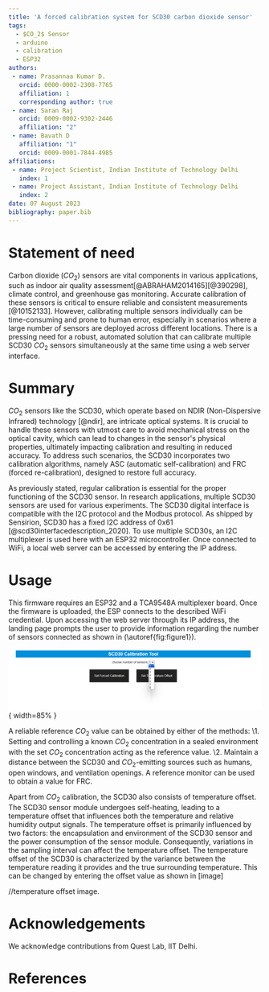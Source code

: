 ```yaml
---
title: 'A forced calibration system for SCD30 carbon dioxide sensor'
tags:
  - $CO_2$ Sensor
  - arduino
  - calibration
  - ESP32
authors:
 - name: Prasannaa Kumar D.
   orcid: 0000-0002-2308-7765
   affiliation: 1
   corresponding author: true
 - name: Saran Raj
   orcid: 0009-0002-9302-2446
   affiliation: "2"
 - name: Bavath D
   affiliation: "1"
   orcid: 0009-0001-7844-4985
affiliations:
 - name: Project Scientist, Indian Institute of Technology Delhi
   index: 1
 - name: Project Assistant, Indian Institute of Technology Delhi
   index: 2
date: 07 August 2023
bibliography: paper.bib
---
```


# Statement of need

Carbon dioxide ($CO_2$) sensors are vital components in various applications, such as indoor air quality assessment[@ABRAHAM2014165][@390298], climate control, and greenhouse gas monitoring. 
Accurate calibration of these sensors is critical to ensure reliable and consistent measurements [@10152133]. 
However, calibrating multiple sensors individually can be time-consuming and prone to human error, especially in scenarios where a large number of sensors are deployed across different locations. 
There is a pressing need for a robust, automated solution that can calibrate multiple SCD30 $CO_2$ sensors simultaneously at the same time using a web server interface. 


# Summary

$CO_2$ sensors like the SCD30, which operate based on NDIR (Non-Dispersive Infrared) technology [@ndir], are intricate optical systems. 
It is crucial to handle these sensors with utmost care to avoid mechanical stress on the optical cavity, which can lead to changes in the sensor's physical properties, ultimately impacting calibration and resulting in reduced accuracy. To address such scenarios, the SCD30 incorporates two calibration algorithms, namely ASC (automatic self-calibration) and FRC (forced re-calibration), designed to restore full accuracy. 

As previously stated, regular calibration is essential for the proper functioning of the SCD30 sensor. In research applications, multiple SCD30 sensors are used for various experiments. The SCD30 digital interface is compatible with the I2C protocol and the Modbus protocol. As shipped by Sensirion, SCD30 has a fixed I2C address of 0x61 [@scd30interfacedescription_2020]. To use multiple SCD30s, an I2C multiplexer is used here with an ESP32 microcontroller. Once connected to WiFi, a local web server can be accessed by entering the IP address. 

# Usage

This firmware requires an ESP32 and a TCA9548A multiplexer board. Once the firmware is uploaded, the ESP connects to the described WiFi credential. Upon accessing the web server through its IP address, the landing page prompts the user to provide information regarding the number of sensors connected as shown in (\autoref{fig:figure1}).  

![First page of web server.\label{fig:figure1}](figure1.png){ width=85% }

A reliable reference $CO_2$ value can be obtained by either of the methods:
\\1. Setting and controlling a known $CO_2$ concentration in a sealed environment with the set $CO_2$
concentration acting as the reference value.
\\2. Maintain a distance between the SCD30 and $CO_2$-emitting sources such as humans, open windows, and ventilation openings. A reference monitor can be used to obtain a value for FRC. 

Apart from $CO_2$ calibration, the SCD30 also consists of temperature offset. The SCD30 sensor module undergoes self-heating, leading to a temperature offset that influences both the temperature and relative humidity output signals. The temperature offset is primarily influenced by two factors: the encapsulation and environment of the SCD30 sensor and the power consumption of the sensor module. Consequently, variations in the sampling interval can affect the temperature offset. The temperature offset of the SCD30 is characterized by the variance between the temperature reading it provides and the true surrounding temperature. This can be changed by entering the offset value as shown in [image]

//temperature offset image. 


# Acknowledgements

We acknowledge contributions from Quest Lab, IIT Delhi. 

# References
